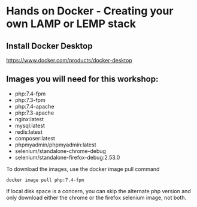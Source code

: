 # Hands on Docker - Creating your own LAMP or LEMP stack

## Install Docker Desktop
https://www.docker.com/products/docker-desktop

## Images you will need for this workshop:
* php:7.4-fpm
* php:7.3-fpm
* php:7.4-apache
* php:7.3-apache
* nginx:latest
* mysql:latest
* redis:latest
* composer:latest
* phpmyadmin/phpmyadmin:latest
* selenium/standalone-chrome-debug
* selenium/standalone-firefox-debug:2.53.0

To download the images, use the docker image pull command
```
docker image pull php:7.4-fpm
```
If local disk space is a concern, you can skip the alternate php version and only download either the chrome or the
 firefox selenium image, not both.

